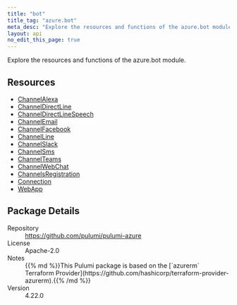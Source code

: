 ```yaml
---
title: "bot"
title_tag: "azure.bot"
meta_desc: "Explore the resources and functions of the azure.bot module."
layout: api
no_edit_this_page: true
---
```


<!-- WARNING: this file was generated by Pulumi Docs Generator. -->
<!-- Do not edit by hand unless you're certain you know what you are doing! -->

Explore the resources and functions of the azure.bot module.

<h2 id="resources">Resources</h2>
<ul class="api">
    <li><a href="channelalexa" title="ChannelAlexa"><span class="api-symbol api-symbol--resource"></span>ChannelAlexa</a></li>
    <li><a href="channeldirectline" title="ChannelDirectLine"><span class="api-symbol api-symbol--resource"></span>ChannelDirectLine</a></li>
    <li><a href="channeldirectlinespeech" title="ChannelDirectLineSpeech"><span class="api-symbol api-symbol--resource"></span>ChannelDirectLineSpeech</a></li>
    <li><a href="channelemail" title="ChannelEmail"><span class="api-symbol api-symbol--resource"></span>ChannelEmail</a></li>
    <li><a href="channelfacebook" title="ChannelFacebook"><span class="api-symbol api-symbol--resource"></span>ChannelFacebook</a></li>
    <li><a href="channelline" title="ChannelLine"><span class="api-symbol api-symbol--resource"></span>ChannelLine</a></li>
    <li><a href="channelslack" title="ChannelSlack"><span class="api-symbol api-symbol--resource"></span>ChannelSlack</a></li>
    <li><a href="channelsms" title="ChannelSms"><span class="api-symbol api-symbol--resource"></span>ChannelSms</a></li>
    <li><a href="channelteams" title="ChannelTeams"><span class="api-symbol api-symbol--resource"></span>ChannelTeams</a></li>
    <li><a href="channelwebchat" title="ChannelWebChat"><span class="api-symbol api-symbol--resource"></span>ChannelWebChat</a></li>
    <li><a href="channelsregistration" title="ChannelsRegistration"><span class="api-symbol api-symbol--resource"></span>ChannelsRegistration</a></li>
    <li><a href="connection" title="Connection"><span class="api-symbol api-symbol--resource"></span>Connection</a></li>
    <li><a href="webapp" title="WebApp"><span class="api-symbol api-symbol--resource"></span>WebApp</a></li>
</ul>

<h2 id="package-details">Package Details</h2>
<dl class="package-details">
	<dt>Repository</dt>
	<dd><a href="https://github.com/pulumi/pulumi-azure">https://github.com/pulumi/pulumi-azure</a></dd>
	<dt>License</dt>
	<dd>Apache-2.0</dd>
	<dt>Notes</dt>
	<dd>{{% md %}}This Pulumi package is based on the [`azurerm` Terraform Provider](https://github.com/hashicorp/terraform-provider-azurerm).{{% /md %}}</dd>
	<dt>Version</dt>
	<dd>4.22.0</dd>
</dl>

